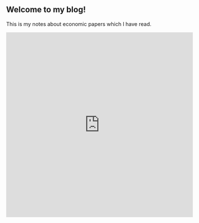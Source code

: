 ## Welcome to my blog!
This is my notes about economic papers which I have read.

<iframe src="https://docs.google.com/spreadsheets/d/e/2PACX-1vT_GX5MgMSBidaeX6bKP-8IaleAWOK4pZTW9eCtAWTj26ZP8-UsLE2pdEbJTdNwD1-g7GOUusq9RnrG/pubhtml?widget=true&amp;headers=false"
        width= "100%" height= "500" frameborder= "0"
        allowfullscreen sandbox>
<p><a href="https://docs.google.com/spreadsheets/d/e/2PACX-1vT_GX5MgMSBidaeX6bKP-8IaleAWOK4pZTW9eCtAWTj26ZP8-UsLE2pdEbJTdNwD1-g7GOUusq9RnrG/pubhtml?widget=true&amp;headers=false">点击打开嵌入页面</a></p>
</iframe>
